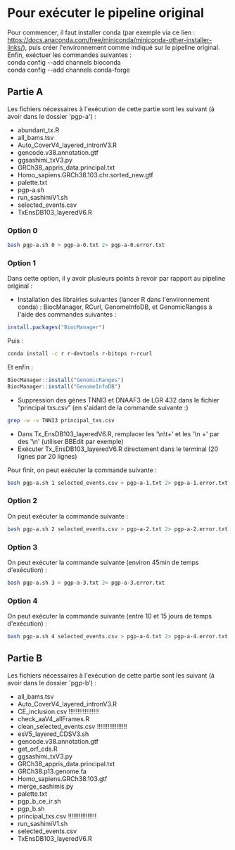 # Pour exécuter le pipeline original
Pour commencer, il faut installer conda (par exemple via ce lien : https://docs.anaconda.com/free/miniconda/miniconda-other-installer-links/), puis créer l'environnement comme indiqué sur le pipeline original. Enfin, exéctuer les commandes suivantes :  
conda config --add channels bioconda  
conda config --add channels conda-forge  

## Partie A
Les fichiers nécessaires à l'exécution de cette partie sont les suivant (à avoir dans le dossier 'pgp-a') :  
- abundant_tx.R  
- all_bams.tsv  
- Auto_CoverV4_layered_intronV3.R  
- gencode.v38.annotation.gtf  
- ggsashimi_txV3.py  
- GRCh38_appris_data.principal.txt  
- Homo_sapiens.GRCh38.103.chr.sorted_new.gtf  
- palette.txt  
- pgp-a.sh  
- run_sashimiV1.sh  
- selected_events.csv  
- TxEnsDB103_layeredV6.R  

### Option 0  
```bash
bash pgp-a.sh 0 > pgp-a-0.txt 2> pgp-a-0.error.txt
```

### Option 1  
Dans cette option, il y avoir plusieurs points à revoir par rapport au pipeline original :  
- Installation des librairies suivantes (lancer R dans l'environnement conda) : BiocManager, RCurl, GenomeInfoDB,
et GenomicRanges à l'aide des commandes suivantes :
```R  
install.packages("BiocManager")
```
Puis :  
```bash
conda install -c r r-devtools r-bitops r-rcurl
```
Et enfin :  
```R
BiocManager::install("GenomicRanges")
BiocManager::install("GenomeInfoDB")
```

- Suppression des gènes TNNI3 et DNAAF3 de LGR 432 dans le fichier ”principal txs.csv” (en s'aidant de la commande suivante :)
```bash
grep -w -v TNNI3 principal_txs.csv
```
  
- Dans Tx_EnsDB103_layeredV6.R, remplacer les '\n\t+' et les '\n +' par des '\n' (utiliser BBEdit par exemple)
- Exécuter Tx_EnsDB103_layeredV6.R directement dans le terminal (20 lignes par 20 lignes)

  
Pour finir, on peut exécuter la commande suivante :  
```bash
bash pgp-a.sh 1 selected_events.csv > pgp-a-1.txt 2> pgp-a-1.error.txt
```

### Option 2
On peut exécuter la commande suivante :  
```bash
bash pgp-a.sh 2 selected_events.csv > pgp-a-2.txt 2> pgp-a-2.error.txt
```

### Option 3
On peut exécuter la commande suivante (environ 45min de temps d'exécution) :  
```bash
bash pgp-a.sh 3 > pgp-a-3.txt 2> pgp-a-3.error.txt
```

### Option 4
On peut exécuter la commande suivante (entre 10 et 15 jours de temps d'exécution) :  
```bash
bash pgp-a.sh 4 selected_events.csv > pgp-a-4.txt 2> pgp-a-4.error.txt
```


## Partie B
Les fichiers nécessaires à l'exécution de cette partie sont les suivant (à avoir dans le dossier 'pgp-b') :  
- all_bams.tsv  
- Auto_CoverV4_layered_intronV3.R
- CE_inclusion.csv !!!!!!!!!!!!!!!!!  
- check_aaV4_allFrames.R  
- clean_selected_events.csv !!!!!!!!!!!!!!!!!  
- esV5_layered_CDSV3.sh  
- gencode.v38.annotation.gtf  
- get_orf_cds.R  
- ggsashimi_txV3.py
- GRCh38_appris_data.principal.txt
- GRCh38.p13.genome.fa
- Homo_sapiens.GRCh38.103.gtf
- merge_sashimis.py
- palette.txt
- pgp_b_ce_ir.sh
- pgp_b.sh
- principal_txs.csv !!!!!!!!!!!!!!!!
- run_sashimiV1.sh
- selected_events.csv
- TxEnsDB103_layeredV6.R
  
